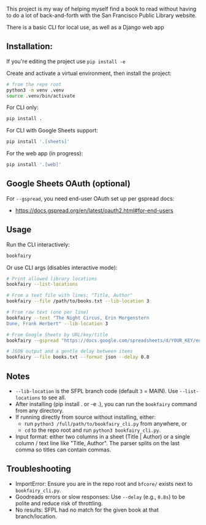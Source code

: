 This project is my way of helping myself find a book to read without having to do a lot of back-and-forth with the San Francisco Public Library website. 

There is a basic CLI for local use, as well as a Django web app


Installation:
---------
If you're editing the project use `pip install -e`

Create and activate a virtual environment, then install the project:

```bash
# from the repo root
python3 -m venv .venv
source .venv/bin/activate
```

For CLI only:
```bash
pip install .
```

For CLI with Google Sheets support:
```bash
pip install '.[sheets]'
```

For the web app (in progress):
```bash
pip install '.[web]'
```

Google Sheets OAuth (optional)
-------------------------------
For `--gspread`, you need end-user OAuth set up per gspread docs:
- https://docs.gspread.org/en/latest/oauth2.html#for-end-users

Usage
-----

Run the CLI interactively:

```bash
bookfairy
```

Or use CLI args (disables interactive mode):

```bash
# Print allowed library locations
bookfairy --list-locations

# From a text file with lines: "Title, Author"
bookfairy --file /path/to/books.txt --lib-location 3

# From raw text (one per line)
bookfairy --text "The Night Circus, Erin Morgenstern
Dune, Frank Herbert" --lib-location 3

# From Google Sheets by URL/key/title
bookfairy --gspread "https://docs.google.com/spreadsheets/d/YOUR_KEY/edit#gid=0" --worksheet "To Read" --lib-location 3

# JSON output and a gentle delay between items
bookfairy --file books.txt --format json --delay 0.8
```

Notes
-----
- `--lib-location` is the SFPL branch code (default `3` = MAIN). Use `--list-locations` to see all.
- After installing (pip install . or -e .), you can run the `bookfairy` command from any directory.
- If running directly from source without installing, either:
	- run `python3 /full/path/to/bookfairy_cli.py` from anywhere, or
	- `cd` to the repo root and run `python3 bookfairy_cli.py`.
- Input format: either two columns in a sheet (Title | Author) or a single column / text line like "Title, Author". The parser splits on the last comma so titles can contain commas.

Troubleshooting
---------------
- ImportError: Ensure you are in the repo root and `bfcore/` exists next to `bookfairy_cli.py`.
- Goodreads errors or slow responses: Use `--delay` (e.g., `0.8s`) to be polite and reduce risk of throttling.
- No results: SFPL had no match for the given book at that branch/location.